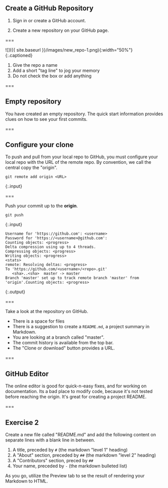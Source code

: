 ---
---

## Create a GitHub Repository

1. Sign in or create a GitHub account.

2. Create a new repository on your GitHub page.

===

![]({{ site.baseurl }}/images/new_repo-1.png){:width="50%"}  
{:.captioned}

1. Give the repo a name
1. Add a short "tag line" to jog your memory
1. Do not check the box or add anything

===

## Empty repository

You have created an empty repository. The quick start information provides clues
on how to see your first commits.

===

## Configure your clone

To push and pull from your local repo to GitHub, you must configure your local
repo with the URL of the remote repo. By convention, we call the central copy
the "origin".

~~~
git remote add origin <URL>
~~~
{:.input}

===

Push your commit up to the **origin**.

~~~
git push
~~~
{:.input}
~~~
Username for 'https://github.com': <username>
Password for 'https://<username>@github.com': 
Counting objects: <progress>
Delta compression using up to 4 threads.
Compressing objects: <progress>
Writing objects: <progress>
<stats>
remote: Resolving deltas: <progress>
To 'https://github.com/<username>/<repo>.git'
   <sha>..<sha>  master -> master
Branch 'master' set up to track remote branch 'master' from 'origin'.Counting objects: <progress>
~~~
{:.output}

===

Take a look at the repository on GitHub.

- There is a space for files
- There is a suggestion to create a `README.md`, a project summary in Markdown.
- You are looking at a branch called "master".
- The commit history is available from the top bar.
- The "Clone or download" button provides a URL.

===

## GitHub Editor

The online editor is good for quick-n-easy fixes, and for working on documentation. Its a bad place to modify code, because it's not tested before reaching the origin. It's great for creating a project README.

===

## Exercise 2

Create a new file called "README.md" and add the following content on separate lines with a blank line in between.

1. A title, preceded by `#` (the markdown "level 1" heading)
1. A "About" section, preceded by `##` (the markdown "level 2" heading)
1. A "Contributors" section, preced by `##`
1. Your name, preceded by `-` (the markdown bulleted list)

As you go, utilize the Preview tab to se the result of rendering your Markdown to HTML.

